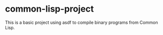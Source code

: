 # common-lisp-project
This is a basic project using asdf to compile binary programs from Common Lisp.
